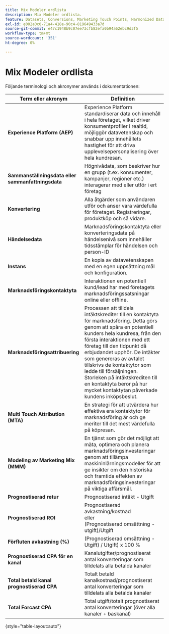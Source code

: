 ```yaml
---
title: Mix Modeler ordlista
description: Mix Modeler ordlista.
feature: Datasets, Conversions, Marketing Touch Points, Harmonized Data
exl-id: e002a0c0-71a4-418e-90c4-819649433a7d
source-git-commit: e47c1948b9c07ee73cfb82efa0b94a62ebc9d3f5
workflow-type: tm+mt
source-wordcount: '351'
ht-degree: 0%

---
```


# Mix Modeler ordlista

Följande terminologi och akronymer används i dokumentationen:

| Term eller akronym | Definition |
|---|---|
| **Experience Platform (AEP)** | Experience Platform standardiserar data och innehåll i hela företaget, vilket driver konsumentprofiler i realtid, möjliggör datavetenskap och snabbar upp innehållets hastighet för att driva upplevelsepersonalisering över hela kundresan. |
| **Sammanställningsdata eller sammanfattningsdata** | Högnivådata, som beskriver hur en grupp (t.ex. konsumenter, kampanjer, regioner etc.) interagerar med eller utför i ert företag |
| **Konvertering** | Alla åtgärder som användaren utför och anser vara värdefulla för företaget. Registreringar, produktköp och så vidare. |
| **Händelsedata** | Marknadsföringskontaktyta eller konverteringsdata på händelsenivå som innehåller tidsstämplar för händelsen och person-ID |
| **Instans** | En kopia av datavetenskapen med en egen uppsättning mål och konfiguration. |
| **Marknadsföringskontaktyta** | Interaktionen en potentiell kund/lead har med företagets marknadsföringssatsningar online eller offline. |
| **Marknadsföringsattribuering** | Processen att tilldela intäktskrediter till en kontaktyta för marknadsföring. Detta görs genom att spåra en potentiell kunders hela kundresa, från den första interaktionen med ett företag till den tidpunkt då erbjudandet upphör. De intäkter som genereras av avtalet tillskrivs de kontaktytor som ledde till försäljningen. Storleken på intäktskrediten till en kontaktyta beror på hur mycket kontaktytan påverkade kundens inköpsbeslut. |
| **Multi Touch Attribution (MTA)** | En strategi för att utvärdera hur effektiva era kontaktytor för marknadsföring är och ge meriter till det mest värdefulla på köpresan. |
| **Modeling av Marketing Mix (MMM)** | En tjänst som gör det möjligt att mäta, optimera och planera marknadsföringsinvesteringar genom att tillämpa maskininlärningsmodeller för att ge insikter om den historiska och framtida effekten av marknadsföringsinvesteringar på viktiga affärsmål. |
| **Prognostiserad retur** | Prognostiserad intäkt - Utgift |
| **Prognostiserad ROI** | Prognostiserad avkastning/kostnad<br> eller<br>(Prognostiserad omsättning - utgift)/Utgift |
| **Förfluten avkastning (%)** | (Prognostiserad omsättning - Utgift) / Utgift) x 100 % |
| **Prognostiserad CPA för en kanal** | Kanalutgifter/prognostiserat antal konverteringar som tilldelats alla betalda kanaler |
| **Total betald kanal prognostiserad CPA** | Totalt betald kanalkostnad/prognostiserat antal konverteringar som tilldelats alla betalda kanaler |
| **Total Forcast CPA** | Total utgift/totalt prognostiserat antal konverteringar (över alla kanaler + baskanal) |

{style="table-layout:auto"}
